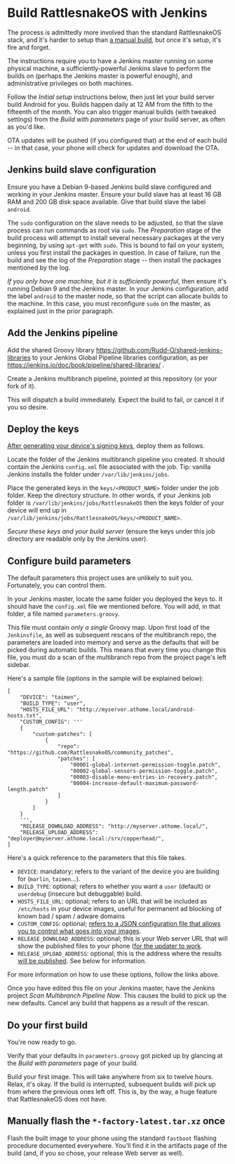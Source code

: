 # Build RattlesnakeOS with Jenkins

The process is admittedly more involved than the standard RattlesnakeOS stack, and it's harder to setup than [a manual build](interactive.md), but once it's setup, it's fire and forget.

The instructions require you to have a Jenkins master running on some physical machine, a sufficiently-powerful Jenkins slave to perform the builds on (perhaps the Jenkins master is powerful enough), and administrative privileges on both machines.

Follow the *Initial setup* instructions below, then just let your build server build Android for you.  Builds happen daily at 12 AM from the fifth to the fifteenth of the month.  You can also trigger manual builds (with tweaked settings) from the *Build with parameters* page of your build server, as often as you'd like.

OTA updates will be pushed (if you configured that) at the end of each build -- in that case, your phone will check for updates and download the OTA.

## Jenkins build slave configuration

Ensure you have a Debian 9-based Jenkins build slave configured and working in your Jenkins master.  Ensure your build slave has at least 16 GB RAM and 200 GB disk space available.  Give that build slave the label `android`.

The `sudo` configuration on the slave needs to be adjusted, so that the slave process can run commands as root via `sudo`.  The *Preparation* stage of the build process will attempt to install several necessary packages at the very beginning, by using `apt-get` with `sudo`.  This is bound to fail on your system, unless you first install the packages in question. In case of failure, run the build and see the log of the *Preparation* stage -- then install the packages mentioned by the log.

*If you only have one machine, but it is sufficiently powerful*, then ensure it's running Debian 9 and the Jenkins master.  In your Jenkins configuration, add the label `android` to the master node, so that the script can allocate builds to the machine.  In this case, you must reconfigure `sudo` on the master, as explained just in the prior paragraph.

## Add the Jenkins pipeline

Add the shared Groovy library https://github.com/Rudd-O/shared-jenkins-libraries to your Jenkins Global Pipeline libraries configuration, as per https://jenkins.io/doc/book/pipeline/shared-libraries/ .

Create a Jenkins multibranch pipeline, pointed at this repository (or your fork of it).

This will dispatch a build immediately.  Expect the build to fail, or cancel it if you so desire.

## Deploy the keys

[After generating your device's signing keys](signingkeys.md), deploy them as follows.

Locate the folder of the Jenkins multibranch pipeline you created.  It should contain the Jenkins `config.xml` file associated with the job.  Tip: vanilla Jenkins installs the folder under `/var/lib/jenkins/jobs`.

Place the generated keys in the `keys/<PRODUCT_NAME>` folder under the job folder.  Keep the directory structure.  In other words, if your Jenkins job folder is `/var/lib/jenkins/jobs/RattlesnakeOS` then the keys folder of your device will end up in `/var/lib/jenkins/jobs/RattlesnakeOS/keys/<PRODUCT_NAME>`.

*Secure these keys and your build server* (ensure the keys under this job directory are readable only by the Jenkins user).

## Configure build parameters

The default parameters this project uses are unlikely to suit you.  Fortunately, you can control them.

In your Jenkins master, locate the same folder you deployed the keys to.  It should have the `config.xml` file we mentioned before.  You will add, in that folder, a file named `parameters.groovy`.

This file must contain *only a single* Groovy map.  Upon first load of the `Jenkinsfile`, as well as subsequent rescans of the multibranch repo, the parameters are loaded into memory and serve as the defaults that will be picked during automatic builds.  This means that every time you change this file, you must do a scan of the multibranch repo from the project page's left sidebar.

Here's a sample file (options in the sample will be explained below):

```
[
    "DEVICE": "taimen",
    "BUILD_TYPE": "user",
    "HOSTS_FILE_URL": "http://myserver.athome.local/android-hosts.txt",
    "CUSTOM_CONFIG": '''
    {
        "custom-patches": [
            {
                "repo": "https://github.com/RattlesnakeOS/community_patches",
                "patches": [
                    "00001-global-internet-permission-toggle.patch",
                    "00002-global-sensors-permission-toggle.patch",
                    "00003-disable-menu-entries-in-recovery.patch",
                    "00004-increase-default-maximum-password-length.patch"
                ]
            }
        ]
    }
    ''',
    "RELEASE_DOWNLOAD_ADDRESS": "http://myserver.athome.local/",
    "RELEASE_UPLOAD_ADDRESS": "deployer@myserver.athome.local:/srv/copperhead/",
]
```

Here's a quick reference to the parameters that this file takes.

* `DEVICE`: mandatory; refers to the variant of the device you are building for (`marlin`, `taimen`...).
* `BUILD_TYPE`: optional; refers to whether you want a `user` (default) or `userdebug` (insecure but debuggable) build.
* `HOSTS_FILE_URL`: optional; refers to an URL that will be included as `/etc/hosts` in your device images, useful for permanent ad blocking of known bad / spam / adware domains
* `CUSTOM_CONFIG`: optional; [refers to a JSON configuration file that allows you to control what goes into your images](customconfig.md).
* `RELEASE_DOWNLOAD_ADDRESS`: optional; this is your Web server URL that will show the published files to your phone ([for the updater to work](releaseserver.md).
* `RELEASE_UPLOAD_ADDRESS`: optional; this is the address where the results [will be published](releaseserver.md).  See below for information.

For more information on how to use these options, follow the links above.

Once you have edited this file on your Jenkins master, have the Jenkins project *Scan Multibranch Pipeline Now*.  This causes the build to pick up the new defaults.  Cancel any build that happens as a result of the rescan.

## Do your first build

You're now ready to go.

Verify that your defaults in `parameters.groovy` got picked up by glancing at the *Build with parameters* page of your build.

Build your first image.  This will take anywhere from six to twelve hours.  Relax, it's okay.  If the build is interrupted, subsequent builds will pick up from where the previous ones left off.  This is, by the way, a huge feature that RattlesnakeOS does not have.

## Manually flash the `*-factory-latest.tar.xz` once

Flash the built image to your phone using the standard `fastboot` flashing procedure documented everywhere.  You'll find it in the artifacts page of the build (and, if you so chose, your release Web server as well).
